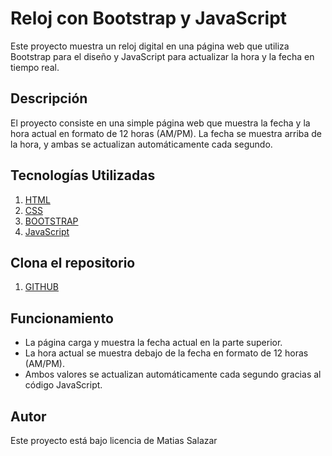 # Reloj con Bootstrap y JavaScript
Este proyecto muestra un reloj digital en una página web que utiliza Bootstrap para el diseño y JavaScript para actualizar la hora y la fecha en tiempo real.
## Descripción

El proyecto consiste en una simple página web que muestra la fecha y la hora actual en formato de 12 horas (AM/PM). La fecha se muestra arriba de la hora, y ambas se actualizan automáticamente cada segundo.
## Tecnologías Utilizadas
1. [HTML](https://developer.mozilla.org/en-US/docs/Web/HTML)
1. [CSS](https://developer.mozilla.org/en-US/docs/Web/CSS)
1. [BOOTSTRAP](https://getbootstrap.com/)
1. [JavaScript](https://developer.mozilla.org/en-US/docs/Web/JavaScript)

## Clona el repositorio
1. [GITHUB](https://github.com/Matoma1607/proyectoReloj102i)

## Funcionamiento

- La página carga y muestra la fecha actual en la parte superior.
- La hora actual se muestra debajo de la fecha en formato de 12 horas (AM/PM).
- Ambos valores se actualizan automáticamente cada segundo gracias al código JavaScript.

## Autor
Este proyecto está bajo licencia de Matias Salazar

